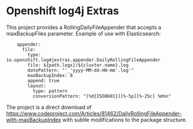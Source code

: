 # Openshift log4j Extras

This project provides a RollingDailyFileAppender that accepts a maxBackupFiles parameter.  Example of use
with Elasticsearch:

```
    appender:
      file:
        type: io.openshift.log4jextras.appender.DailyRollingFileAppender
        file: ${path.logs}/${cluster.name}.log
        datePattern: "'_'yyyy-MM-dd-HH-mm'.log'"
        maxBackupIndex: 8
        append: true
        layout:
          type: pattern
          conversionPattern: "[%d{ISO8601}][%-5p][%-25c] %m%n"
```

The project is a direct download of https://www.codeproject.com/Articles/81462/DailyRollingFileAppender-with-maxBackupIndex
with subtle modifications to the package structure.

